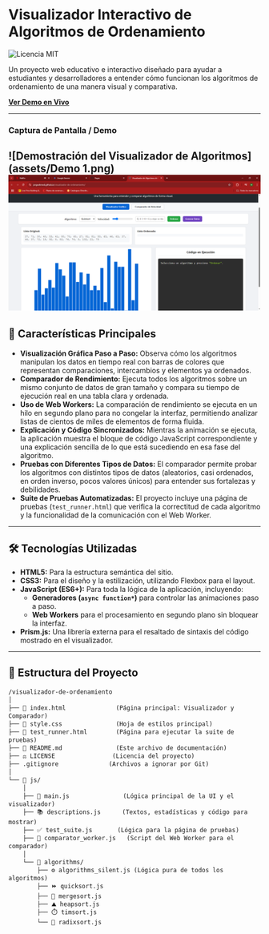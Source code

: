 # Visualizador Interactivo de Algoritmos de Ordenamiento

![Licencia MIT](https://img.shields.io/badge/Licencia-MIT-blue.svg)

Un proyecto web educativo e interactivo diseñado para ayudar a estudiantes y desarrolladores a entender cómo funcionan los algoritmos de ordenamiento de una manera visual y comparativa.

**[Ver Demo en Vivo](https://jorgeahmed.github.io/visualizador-de-ordenamiento/)**


---

### Captura de Pantalla / Demo

![Demostración del Visualizador de Algoritmos](assets/Demo 1.png)
![Comprobador de velocidad](assets/Demo.png)
---

## 🚀 Características Principales

* **Visualización Gráfica Paso a Paso:** Observa cómo los algoritmos manipulan los datos en tiempo real con barras de colores que representan comparaciones, intercambios y elementos ya ordenados.
* **Comparador de Rendimiento:** Ejecuta todos los algoritmos sobre un mismo conjunto de datos de gran tamaño y compara su tiempo de ejecución real en una tabla clara y ordenada.
* **Uso de Web Workers:** La comparación de rendimiento se ejecuta en un hilo en segundo plano para no congelar la interfaz, permitiendo analizar listas de cientos de miles de elementos de forma fluida.
* **Explicación y Código Sincronizados:** Mientras la animación se ejecuta, la aplicación muestra el bloque de código JavaScript correspondiente y una explicación sencilla de lo que está sucediendo en esa fase del algoritmo.
* **Pruebas con Diferentes Tipos de Datos:** El comparador permite probar los algoritmos con distintos tipos de datos (aleatorios, casi ordenados, en orden inverso, pocos valores únicos) para entender sus fortalezas y debilidades.
* **Suite de Pruebas Automatizadas:** El proyecto incluye una página de pruebas (`test_runner.html`) que verifica la correctitud de cada algoritmo y la funcionalidad de la comunicación con el Web Worker.

---

## 🛠️ Tecnologías Utilizadas

* **HTML5:** Para la estructura semántica del sitio.
* **CSS3:** Para el diseño y la estilización, utilizando Flexbox para el layout.
* **JavaScript (ES6+):** Para toda la lógica de la aplicación, incluyendo:
    * **Generadores (`async function*`)** para controlar las animaciones paso a paso.
    * **Web Workers** para el procesamiento en segundo plano sin bloquear la interfaz.
* **Prism.js:** Una librería externa para el resaltado de sintaxis del código mostrado en el visualizador.

---

## 📂 Estructura del Proyecto

```
/visualizador-de-ordenamiento
│
├── 📄 index.html              (Página principal: Visualizador y Comparador)
├── 🎨 style.css               (Hoja de estilos principal)
├── 🧪 test_runner.html        (Página para ejecutar la suite de pruebas)
├── 📜 README.md               (Este archivo de documentación)
├── ⚖️ LICENSE                (Licencia del proyecto)
├── .gitignore              (Archivos a ignorar por Git)
│
└── 📁 js/
    │
    ├── 🧠 main.js               (Lógica principal de la UI y el visualizador)
    ├── 📚 descriptions.js      (Textos, estadísticas y código para mostrar)
    ├── ✅ test_suite.js       (Lógica para la página de pruebas)
    ├── 👷 comparator_worker.js   (Script del Web Worker para el comparador)
    │
    └── 📁 algorithms/
        ├── ⚙️ algorithms_silent.js (Lógica pura de todos los algoritmos)
        ├── ⏩ quicksort.js
        ├── 🧩 mergesort.js
        ├── ⛰️ heapsort.js
        ├── ⏱️ timsort.js
        └── 🔢 radixsort.js
```
